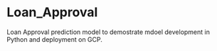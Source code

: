 # Loan_Approval
Loan Approval prediction model to demostrate mdoel development in Python and deployment on GCP.


